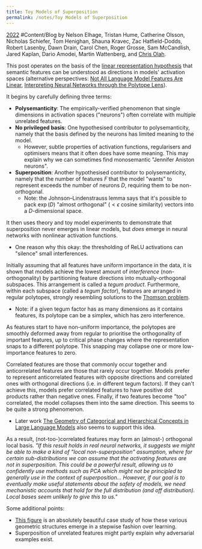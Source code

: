 ```yaml
---
title: Toy Models of Superposition
permalink: /notes/Toy Models of Superposition
---
```

[2022](2022) #Content/Blog by Nelson Elhage, Tristan Hume, Catherine Olsson, Nicholas Schiefer, Tom Henighan, Shauna Kravec, Zac Hatfield-Dodds, Robert Lasenby, Dawn Drain, Carol Chen, Roger Grosse, Sam McCandlish, Jared Kaplan, Dario Amodei, Martin Wattenberg, and [Chris Olah](Chris%20Olah).

This post operates on the basis of the [linear representation hypothesis](linear%20representation%20hypothesis) that semantic features can be understood as directions in models' activation spaces (alternative perspectives: [Not All Language Model Features Are Linear](Not%20All%20Language%20Model%20Features%20Are%20Linear), [Interpreting Neural Networks through the Polytope Lens](Interpreting%20Neural%20Networks%20through%20the%20Polytope%20Lens)).

It begins by carefully defining three terms:
- **Polysemanticity**: The empirically-verified phenomenon that single dimensions in activation spaces ("neurons") often correlate with multiple unrelated features.
- **No privileged basis**: One hypothesised contributor to polysemanticity, namely that the basis defined by the neurons has limited meaning to the model.
	- However, subtle properties of activation functions, regularisers and optimisers means that it often does have some meaning. This may explain why we can sometimes find monosemantic "Jennifer Aniston neurons".
- **Superposition**: Another hypothesised contributor to polysemanticity, namely that the number of features $F$ that the model "wants" to represent exceeds the number of neurons $D$, requiring them to be non-orthogonal.
	- Note: the Johnson–Lindenstrauss lemma says that it's possible to pack $\exp(D)$ "almost orthogonal" ($<\epsilon$ cosine similarity) vectors into a $D$-dimensional space.

It then uses theory and toy model experiments to demonstrate that superposition never emerges in linear models, but *does* emerge in neural networks with nonlinear activation functions.
- One reason why this okay: the thresholding of ReLU activations can "silence" small interferences.

Initially assuming that all features have uniform importance in the data, it is shown that models achieve the lowest amount of *interference* (non-orthogonality) by partitioning feature directions into mutually-orthogonal subspaces. This arrangement is called a *tegum product*. Furthermore, within each subspace (called a *tegum factor*), features are arranged in regular polytopes, strongly resembling solutions to the [Thomson problem](https://en.wikipedia.org/wiki/Thomson_problem).
- Note: if a given tegum factor has as many dimensions as it contains features, its polytope can be a simplex, which has zero interference.

As features start to have non-uniform importance, the polytopes are smoothly deformed away from regular to prioritise the orthogonality of important features, up to critical phase changes where the representation snaps to a different polytope. This snapping may collapse one or more low-importance features to zero.

Correlated features are those that commonly occur together and anticorrelated features are those that rarely occur together. Models prefer to represent anticorrelated features with opposite directions and correlated ones with orthogonal directions (i.e. in different tegum factors). If they can't achieve this, models prefer correlated features to have positive dot products rather than negative ones. Finally, if two features become "too" correlated, the model collapses them into the same direction. This seems to be quite a strong phenomenon.
- Later work [The Geometry of Categorical and Hierarchical Concepts in Large Language Models](The%20Geometry%20of%20Categorical%20and%20Hierarchical%20Concepts%20in%20Large%20Language%20Models) also seems to support this idea.

As a result, (not-too-)correlated features may form an (almost-) orthogonal local basis. *"If this result holds in real neural networks, it suggests we might be able to make a kind of "local non-superposition" assumption, where for certain sub-distributions we can assume that the activating features are not in superposition. This could be a powerful result, allowing us to confidently use methods such as PCA which might not be principled to generally use in the context of superposition... However, if our goal is to eventually make useful statements about the safety of models, we need mechanistic accounts that hold for the full distribution (and off distribution). Local bases seem unlikely to give this to us."*

Some additional points:
- [This figure](https://transformer-circuits.pub/2022/toy_model/index.html#learning-geometric) is an absolutely beautiful case study of how these various geometric structures emerge in a stepwise fashion over learning.
- Superposition of unrelated features might partly explain why adversarial examples exist.
